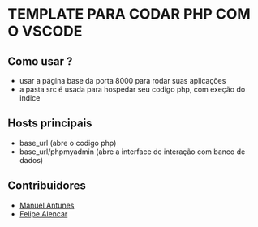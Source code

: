 # TEMPLATE PARA CODAR PHP COM O VSCODE


## Como usar ?

* usar a página base da porta 8000 para rodar suas aplicações
* a pasta src é usada para hospedar seu codigo php, com exeção do indice

## Hosts principais
* base_url (abre o codigo php)
* base_url/phpmyadmin (abre a interface de interação com banco de dados)

## Contribuidores

* [Manuel Antunes](https://github.com/Manuel-Antunes)
* [Felipe Alencar](https://github.com/felipealencar)

